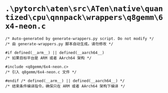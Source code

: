 # `.\pytorch\aten\src\ATen\native\quantized\cpu\qnnpack\wrappers\q8gemm\6x4-neon.c`

```
/* Auto-generated by generate-wrappers.py script. Do not modify */
/* 由 generate-wrappers.py 脚本自动生成。请勿修改 */

#if defined(__arm__) || defined(__aarch64__)
/* 如果目标平台是 ARM 或者 AArch64 架构 */

#include <q8gemm/6x4-neon.c>
/* 引入 q8gemm/6x4-neon.c 文件 */

#endif /* defined(__arm__) || defined(__aarch64__) */
/* 结束条件编译指令，确保只在 ARM 或者 AArch64 架构下编译 */
```